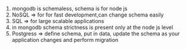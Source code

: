 1. mongodb is schemaless, schema is for node js
2. NoSQL => for for fast development,can change schema easily
3. SQL => for large scalable applications
4. in mongodb schema strictness is present only at the node js level
5. Postgress => define schema, put in data, update the schema as your application changes and perform migration
